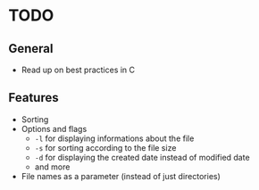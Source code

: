 # TODO
## General
- Read up on best practices in C
## Features
- Sorting
- Options and flags
	- `-l` for displaying informations about the file
	- `-s` for sorting according to the file size
	- `-d` for displaying the created date instead of modified date
	- and more
- File names as a parameter (instead of just directories)
